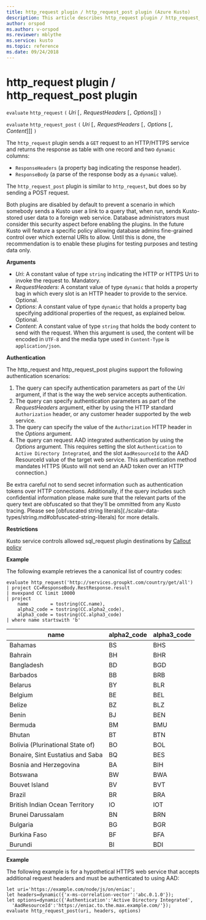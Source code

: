 ```yaml
---
title: http_request plugin / http_request_post plugin (Azure Kusto)
description: This article describes http_request plugin / http_request_post plugin in Azure Kusto.
author: orspod
ms.author: v-orspod
ms.reviewer: mblythe
ms.service: kusto
ms.topic: reference
ms.date: 09/24/2018
---
```

# http_request plugin / http_request_post plugin

  `evaluate` `http_request` `(` *Uri* [`,` *RequestHeaders* [`,` *Options*]] `)`

  `evaluate` `http_request_post` `(` *Uri* [`,` *RequestHeaders* [`,` *Options* [`,` *Content*]]] `)`

The `http_request` plugin sends a `GET` request to an HTTP/HTTPS service
and returns the response as table with one record and two `dynamic` columns:
* `ResponseHeaders` (a property bag indicating the response header).
* `ResponseBody` (a parse of the response body as a `dynamic` value).

The `http_request_post` plugin is similar to `http_request`, but does so by
sending a POST request.

<div class='warning'>Both plugins are disabled by default to prevent a scenario
in which somebody sends a Kusto user a link to a query that, when run, sends
Kusto-stored user data to a foreign web service. Database administrators must
consider this security aspect before enabling the plugins. In the future Kusto
will feature a specific policy allowing database admins fine-grained control
over which external URIs to allow. Until this is done, the recommendation
is to enable these plugins for testing purposes and testing data only.</div>

**Arguments**

* *Uri*: A constant value of type `string` indicating the HTTP or HTTPS Uri to
  invoke the request to. Mandatory.
* *RequestHeaders*: A constant value of type `dynamic` that holds a property bag
  in which every slot is an HTTP header to provide to the service. Optional.
* *Options*: A constant value of type `dynamic` that holds a property bag
  specifying additional properties of the request, as explained below. Optional.
* *Content*: A constant value of type `string` that holds the body content
  to send with the request. When this argument is used, the content
  will be encoded in `UTF-8` and the media type used in `Content-Type` is
  `application/json`.

**Authentication**

The http_request and http_request_post plugins support the following authentication
scenarios:
1. The query can specify authentication parameters as part of the *Uri* argument,
   if that is the way the web service accepts authentication.
2. The query can specify authentication parameters as part of the *RequestHeaders*
   argument, either by using the HTTP standard `Authorization` header, or any
   customer header supported by the web service.
3. The query can specify the value of the `Authorization` HTTP header in the
   *Options* argument.
4. The query can request AAD integrated authentication by using the *Options*
   argument. This requires setting the slot `Authentication` to
   `Active Directory Integrated`, and the slot `AadResourceId` to the
   AAD ResourceId value of the target web service.
   This authentication method mandates HTTPS (Kusto will not send an AAD token
   over an HTTP connection.)

<div class='warning'>Be extra careful not to send secret information such as
authentication tokens over HTTP connections. Additionally, if the query includes
such confidential information please make sure that the relevant parts of the
query text are obfuscated so that they'll be ommitted from any Kusto tracing.
Please see [obfuscated string literals](./scalar-data-types/string.md#obfuscated-string-literals) for more details.
</div>

**Restrictions**

Kusto service controls allowed sql_request plugin destinations by [Callout policy](https://kusdoc2.azurewebsites.net/docs/concepts/calloutpolicy.html)

**Example**

The following example retrieves the a canonical list of country codes:

```kusto
evaluate http_request('http://services.groupkt.com/country/get/all')
| project CC=ResponseBody.RestResponse.result
| mvexpand CC limit 10000
| project
    name        = tostring(CC.name),
    alpha2_code = tostring(CC.alpha2_code),
    alpha3_code = tostring(CC.alpha3_code)
| where name startswith 'b'
```

name                              | alpha2_code  | alpha3_code
----------------------------------|--------------|-------------
Bahamas                           | BS           | BHS
Bahrain                           | BH           | BHR
Bangladesh                        | BD           | BGD
Barbados                          | BB           | BRB
Belarus                           | BY           | BLR
Belgium                           | BE           | BEL
Belize                            | BZ           | BLZ
Benin                             | BJ           | BEN
Bermuda                           | BM           | BMU
Bhutan                            | BT           | BTN
Bolivia (Plurinational State of)  | BO           | BOL
Bonaire, Sint Eustatius and Saba  | BQ           | BES
Bosnia and Herzegovina            | BA           | BIH
Botswana                          | BW           | BWA
Bouvet Island                     | BV           | BVT
Brazil                            | BR           | BRA
British Indian Ocean Territory    | IO           | IOT
Brunei Darussalam                 | BN           | BRN
Bulgaria                          | BG           | BGR
Burkina Faso                      | BF           | BFA
Burundi                           | BI           | BDI

**Example**

The following example is for a hypothetical HTTPS web service that
accepts additional request headers and must be authenticated to using AAD:

```kusto
let uri='https://example.com/node/js/on/eniac';
let headers=dynamic({'x-ms-correlation-vector':'abc.0.1.0'});
let options=dynamic({'Authentication':'Active Directory Integrated',
  'AadResourceId':'https://eniac.to.the.max.example.com/'});
evaluate http_request_post(uri, headers, options)
```